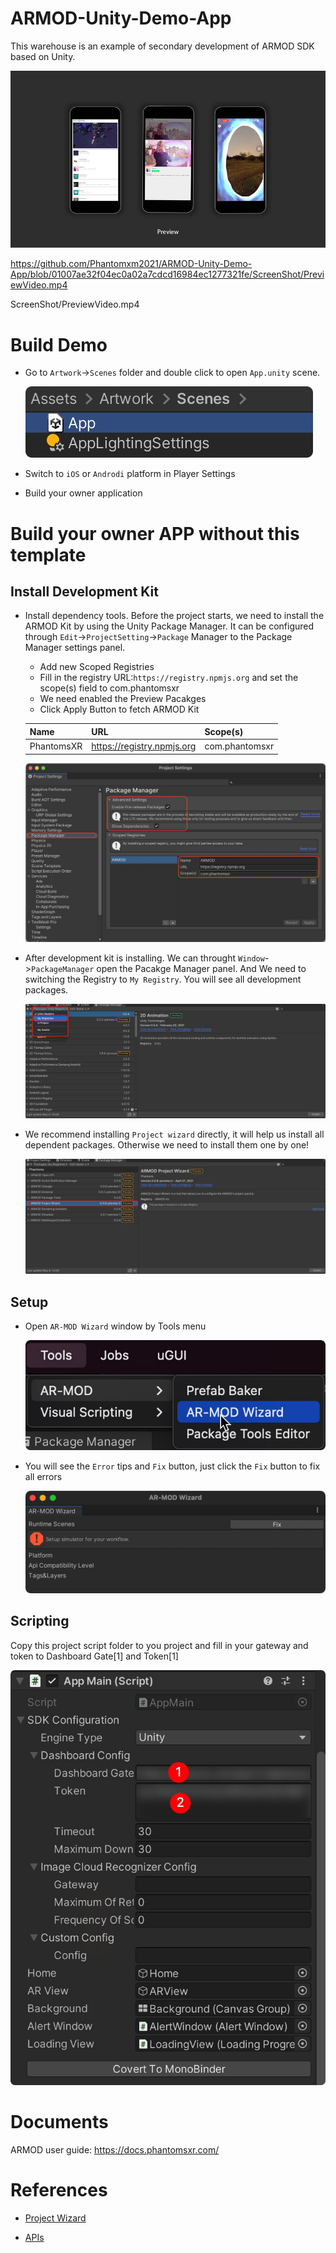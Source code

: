 # ARMOD-Unity-Demo-App

This warehouse is an example of secondary development of ARMOD SDK based on Unity.

![Preview](ScreenShot/Preview.png)

https://github.com/Phantomxm2021/ARMOD-Unity-Demo-App/blob/01007ae32f04ec0a02a7cdcd16984ec1277321fe/ScreenShot/PreviewVideo.mp4

ScreenShot/PreviewVideo.mp4

# Build Demo
- Go to `Artwork`->`Scenes` folder and double click to open `App.unity` scene.

  ![App Scene](ScreenShot/01.jpg)

- Switch to `iOS` or `Androdi` platform in Player Settings
- Build your owner application


# Build your owner APP without this template
## Install Development Kit
- Install dependency tools. Before the project starts, we need to install the ARMOD Kit by using the Unity Package Manager. 
It can be configured through `Edit`->`ProjectSetting`->`Package` Manager to the Package Manager settings panel.
  - Add new Scoped Registries
  - Fill in the registry URL:`https://registry.npmjs.org` and set the scope(s) field to com.phantomsxr
  - We need enabled the Preview Pacakges
  - Click Apply Button to fetch ARMOD Kit
  
  |Name      | URL                        | Scope(s)       |
  |----------|----------------|--------------| 
  |PhantomsXR| https://registry.npmjs.org | com.phantomsxr |

  ![Fecth ARMOD Kit](ScreenShot/05.png)

- After development kit is installing. We can throught `Window`->`PackageManager` open the Pacakge Manager panel. And We need to switching the Registry to `My Registry`. You will see all development packages.

  ![SwitchRegistry](ScreenShot/SwitchRegistry.jpeg)  

- We recommend installing `Project wizard` directly, it will help us install all dependent packages. Otherwise we need to install them one by one!

  ![InstallARMODKit](ScreenShot/InstallARMODKit.jpeg)

## Setup
- Open `AR-MOD Wizard` window by Tools menu

  ![Fecth ARMOD Kit](ScreenShot/06.jpg)

- You will see the `Error` tips and `Fix` button, just click the `Fix` button to fix all errors
  
  ![Fecth ARMOD Kit](ScreenShot/07.jpg)

## Scripting
Copy this project script folder to you project and fill in your gateway and token to Dashboard Gate[1] and Token[1]

  ![AppCanvas](ScreenShot/04.jpg)

# Documents
ARMOD user guide: https://docs.phantomsxr.com/

# References

- [Project Wizard](https://docs.phantomsxr.com/getting-started/development-kit/project-wizard)

- [APIs](https://docs.phantomsxr.com/arexperience-script-api/pure-c-api)